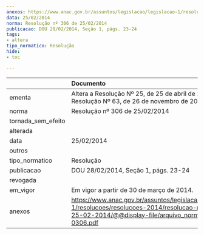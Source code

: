 ```yaml
---
anexos: https://www.anac.gov.br/assuntos/legislacao/legislacao-1/resolucoes/resolucoes-2014/resolucao-no-306-de-25-02-2014/@@display-file/arquivo_norma/RA2014-0306.pdf
data: 25/02/2014
norma: Resolução nº 306 de 25/02/2014
publicacao: DOU 28/02/2014, Seção 1, págs. 23-24
tags:
- altera
tipo_normatico: Resolução
hide: 
- toc 
 
---
```


|                    | Documento                                                                                                                                                       |
|:-------------------|:----------------------------------------------------------------------------------------------------------------------------------------------------------------|
| ementa             | Altera a Resolução Nº 25, de 25 de abril de 2008 e a Resolução Nº 63, de 26 de novembro de 2008.                                                                |
| norma              | Resolução nº 306 de 25/02/2014                                                                                                                                  |
| tornada_sem_efeito |                                                                                                                                                                 |
| alterada           |                                                                                                                                                                 |
| data               | 25/02/2014                                                                                                                                                      |
| outros             |                                                                                                                                                                 |
| tipo_normatico     | Resolução                                                                                                                                                       |
| publicacao         | DOU 28/02/2014, Seção 1, págs. 23-24                                                                                                                            |
| revogada           |                                                                                                                                                                 |
| em_vigor           | Em vigor a partir de 30 de março de 2014.                                                                                                                       |
| anexos             | https://www.anac.gov.br/assuntos/legislacao/legislacao-1/resolucoes/resolucoes-2014/resolucao-no-306-de-25-02-2014/@@display-file/arquivo_norma/RA2014-0306.pdf |